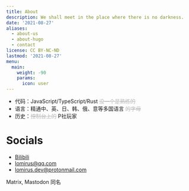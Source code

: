 ```yaml
---
title: About
description: We shall meet in the place where there is no darkness.
date: '2021-08-27'
aliases:
  - about-us
  - about-hugo
  - contact
license: CC BY-NC-ND
lastmod: '2021-08-27'
menu:
  main: 
    weight: -90
    params: 
      icon: user
---
```


- 代码：JavaScript/TypeScript/Rust <span style="opacity: 0.3">~~没一个是熟练的~~</span>
- 语言：精通中、英、日、韩、俄、意等多国语言 <span style="opacity: 0.3">~~的字母~~</span>
- 历史：<span style="opacity: 0.3">~~控制台上的~~</span> P社玩家

# Socials

* [Bilibili](https://space.bilibili.com/27590260)
* <lomirus@qq.com>
* <lomirus.dev@protonmail.com>

Matrix, Mastodon 同名

